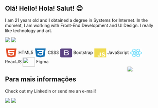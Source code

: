 ## Olá! Hello! Hola! Salut! 😊
<p>I am 21 years old and I obtained a degree in Systems for Internet. In the moment, I am working with Front-End Development and UI Design. I really like technology and art.</p>

<div>
  <a href="https://github.com/KarinaCavalcanti"></a>
  <img height:"100em"  src="https://github-readme-stats.vercel.app/api?username=karinacavalcanti&show_icons=true&theme=synthwave&include_all_commits=true&count_private=true" />
  <img height:"100em"  src="https://github-readme-stats.vercel.app/api/top-langs/?username=karinacavalcanti&layout=compact&langs_count=16&theme=synthwave" />
</div>
<div style="display: inline_block"> <br>
  <img align="center" height="30" width="40" src="https://raw.githubusercontent.com/devicons/devicon/master/icons/html5/html5-plain.svg"> HTML5
  <img align="center" height="30" width="40" src="https://raw.githubusercontent.com/devicons/devicon/master/icons/css3/css3-plain.svg"> CSS3
  <img align="center" height="30" width="40" src="https://raw.githubusercontent.com/devicons/devicon/master/icons/bootstrap/bootstrap-plain.svg"> Bootstrap
  <img align="center" height="30" width="40" src="https://raw.githubusercontent.com/devicons/devicon/master/icons/javascript/javascript-plain.svg"> JavaScript
  <img align="center" height="30" width="40" src="https://raw.githubusercontent.com/devicons/devicon/master/icons/react/react-original.svg"> ReactJS
  <img align="center" height="30" width="40" src="https://cdn.jsdelivr.net/gh/devicons/devicon/icons/figma/figma-original.svg" /> Figma <br>
  <img align="right" width="20%" src="https://media.giphy.com/media/DHiqBbtjaB30s/giphy.gif">
</div>

## Para mais informações
<p>Check out my LinkedIn or send me an e-mail!</p>

<div>
  <a href="https://www.linkedin.com/in/karinalucindo/" target="_blank"><img src="https://img.shields.io/badge/-LinkedIn-%230077B5?style=for-the-badge&logo=linkedin&logoColor=white"></a>
  <a href="mailto:karina.lucindo@outlook.com" target="_blank"><img src="https://img.shields.io/badge/Microsoft_Outlook-0078D4?style=for-the-badge&logo=microsoft-outlook&logoColor=white" /></a>
</div>
